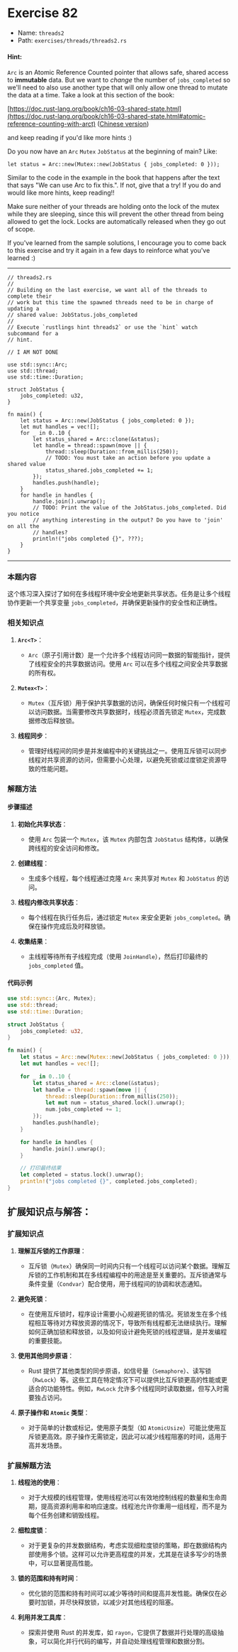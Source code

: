 # Exercise 82

- Name: ```threads2```
- Path: ```exercises/threads/threads2.rs```
#### Hint: 

`Arc` is an Atomic Reference Counted pointer that allows safe, shared access to **immutable** data. But we want to *change* the number of `jobs_completed` so we'll need to also use another type that will only allow one thread to mutate the data at a time. Take a look at this section of the book:

[https://doc.rust-lang.org/book/ch16-03-shared-state.html](https://doc.rust-lang.org/book/ch16-03-shared-state.html#atomic-reference-counting-with-arct) ([Chinese version](https://rustwiki.org/zh-CN/book/ch16-03-shared-state.html#%E5%8E%9F%E5%AD%90%E5%BC%95%E7%94%A8%E8%AE%A1%E6%95%B0-arct))



and keep reading if you'd like more hints :)

Do you now have an `Arc` `Mutex` `JobStatus` at the beginning of main? Like:

`let status = Arc::new(Mutex::new(JobStatus { jobs_completed: 0 }));`

Similar to the code in the example in the book that happens after the text that says "We can use Arc<T> to fix this.". If not, give that a try! If you do and would like more hints, keep reading!!

Make sure neither of your threads are holding onto the lock of the mutex while they are sleeping, since this will prevent the other thread from being allowed to get the lock. Locks are automatically released when
they go out of scope.

If you've learned from the sample solutions, I encourage you to come back to this exercise and try it again in a few days to reinforce what you've learned :)


---



```rust,editable
// threads2.rs
//
// Building on the last exercise, we want all of the threads to complete their
// work but this time the spawned threads need to be in charge of updating a
// shared value: JobStatus.jobs_completed
//
// Execute `rustlings hint threads2` or use the `hint` watch subcommand for a
// hint.

// I AM NOT DONE

use std::sync::Arc;
use std::thread;
use std::time::Duration;

struct JobStatus {
    jobs_completed: u32,
}

fn main() {
    let status = Arc::new(JobStatus { jobs_completed: 0 });
    let mut handles = vec![];
    for _ in 0..10 {
        let status_shared = Arc::clone(&status);
        let handle = thread::spawn(move || {
            thread::sleep(Duration::from_millis(250));
            // TODO: You must take an action before you update a shared value
            status_shared.jobs_completed += 1;
        });
        handles.push(handle);
    }
    for handle in handles {
        handle.join().unwrap();
        // TODO: Print the value of the JobStatus.jobs_completed. Did you notice
        // anything interesting in the output? Do you have to 'join' on all the
        // handles?
        println!("jobs completed {}", ???);
    }
}

```

---

### 本题内容

这个练习深入探讨了如何在多线程环境中安全地更新共享状态。任务是让多个线程协作更新一个共享变量 `jobs_completed`，并确保更新操作的安全性和正确性。

### 相关知识点

1. **`Arc<T>`**：
   - `Arc`（原子引用计数）是一个允许多个线程访问同一数据的智能指针，提供了线程安全的共享数据访问。使用 `Arc` 可以在多个线程之间安全共享数据的所有权。

2. **`Mutex<T>`**：
   - `Mutex`（互斥锁）用于保护共享数据的访问，确保任何时候只有一个线程可以访问数据。当需要修改共享数据时，线程必须首先锁定 `Mutex`，完成数据修改后释放锁。

3. **线程同步**：
   - 管理好线程间的同步是并发编程中的关键挑战之一。使用互斥锁可以同步线程对共享资源的访问，但需要小心处理，以避免死锁或过度锁定资源导致的性能问题。

### 解题方法

#### 步骤描述

1. **初始化共享状态**：
   - 使用 `Arc` 包装一个 `Mutex`，该 `Mutex` 内部包含 `JobStatus` 结构体，以确保跨线程的安全访问和修改。

2. **创建线程**：
   - 生成多个线程，每个线程通过克隆 `Arc` 来共享对 `Mutex` 和 `JobStatus` 的访问。

3. **线程内修改共享状态**：
   - 每个线程在执行任务后，通过锁定 `Mutex` 来安全更新 `jobs_completed`。确保在操作完成后及时释放锁。

4. **收集结果**：
   - 主线程等待所有子线程完成（使用 `JoinHandle`），然后打印最终的 `jobs_completed` 值。

#### 代码示例

```rust
use std::sync::{Arc, Mutex};
use std::thread;
use std::time::Duration;

struct JobStatus {
    jobs_completed: u32,
}

fn main() {
    let status = Arc::new(Mutex::new(JobStatus { jobs_completed: 0 }));
    let mut handles = vec![];

    for _ in 0..10 {
        let status_shared = Arc::clone(&status);
        let handle = thread::spawn(move || {
            thread::sleep(Duration::from_millis(250));
            let mut num = status_shared.lock().unwrap();
            num.jobs_completed += 1;
        });
        handles.push(handle);
    }

    for handle in handles {
        handle.join().unwrap();
    }

    // 打印最终结果
    let completed = status.lock().unwrap();
    println!("jobs completed {}", completed.jobs_completed);
}
```

## 扩展知识点与解答：

### 扩展知识点

1. **理解互斥锁的工作原理**：
   - 互斥锁（`Mutex`）确保同一时间内只有一个线程可以访问某个数据。理解互斥锁的工作机制和其在多线程编程中的用途是至关重要的。互斥锁通常与条件变量（`Condvar`）配合使用，用于线程间的协调和状态通知。

2. **避免死锁**：
   - 在使用互斥锁时，程序设计需要小心规避死锁的情况。死锁发生在多个线程相互等待对方释放资源的情况下，导致所有线程都无法继续执行。理解如何正确加锁和释放锁，以及如何设计避免死锁的线程逻辑，是并发编程的重要技能。

3. **使用其他同步原语**：
   - Rust 提供了其他类型的同步原语，如信号量（`Semaphore`）、读写锁（`RwLock`）等。这些工具在特定情况下可以提供比互斥锁更高的性能或更适合的功能特性。例如，`RwLock` 允许多个线程同时读取数据，但写入时需要独占访问。

4. **原子操作和 `Atomic` 类型**：
   - 对于简单的计数或标记，使用原子类型（如 `AtomicUsize`）可能比使用互斥锁更高效。原子操作无需锁定，因此可以减少线程阻塞的时间，适用于高并发场景。

### 扩展解题方法

1. **线程池的使用**：
   - 对于大规模的线程管理，使用线程池可以有效地控制线程的数量和生命周期，提高资源利用率和响应速度。线程池允许你重用一组线程，而不是为每个任务创建和销毁线程。

2. **细粒度锁**：
   - 对于更复杂的并发数据结构，考虑实现细粒度锁的策略，即在数据结构内部使用多个锁。这样可以允许更高程度的并发，尤其是在读多写少的场景中，可以显著提高性能。

3. **锁的范围和持有时间**：
   - 优化锁的范围和持有时间可以减少等待时间和提高并发性能。确保仅在必要时加锁，并尽快释放锁，以减少对其他线程的阻塞。

4. **利用并发工具库**：
   - 探索并使用 Rust 的并发库，如 `rayon`，它提供了数据并行处理的高级抽象，可以简化并行代码的编写，并自动处理线程管理和数据分割。

